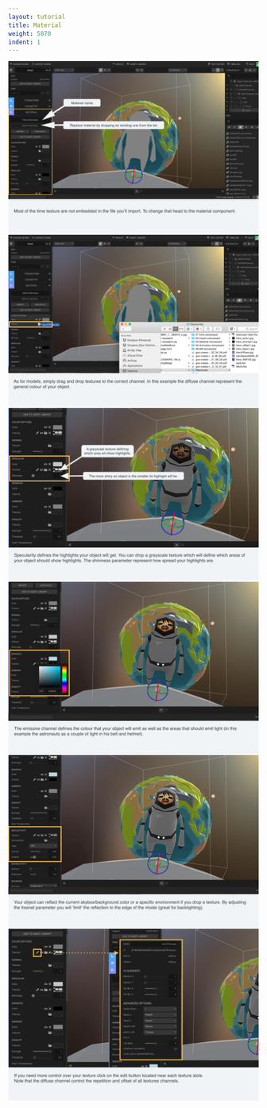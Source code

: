 ```yaml
---
layout: tutorial
title: Material
weight: 5870
indent: 1
---
```


<img src="Material-storyboard2.001.jpg" />
<img src="Material-storyboard2.002.jpg" />
<img src="Material-storyboard2.003.jpg" />
<img src="Material-storyboard2.004.jpg" />
<img src="Material-storyboard2.005.jpg" />
<img src="Material-storyboard2.006.jpg" />